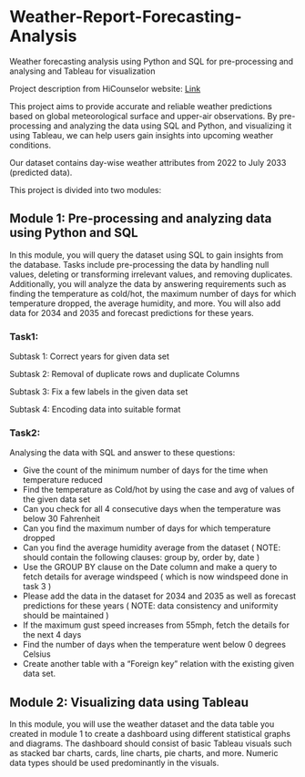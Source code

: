 # Weather-Report-Forecasting-Analysis
Weather forecasting analysis using Python and SQL for pre-processing and analysing and Tableau for visualization

Project description from HiCounselor website: [Link](https://hicounselor.com/hc_projects)

This project aims to provide accurate and reliable weather predictions based on global meteorological surface and upper-air observations. By pre-processing and analyzing the data using SQL and Python, and visualizing it using Tableau, we can help users gain insights into upcoming weather conditions.



Our dataset contains day-wise weather attributes from 2022 to July 2033 (predicted data).

This project is divided into two modules:

## Module 1: Pre-processing and analyzing data using Python and SQL

In this module, you will query the dataset using SQL to gain insights from the database. Tasks include pre-processing the data by handling null values, deleting or transforming irrelevant values, and removing duplicates. Additionally, you will analyze the data by answering requirements such as finding the temperature as cold/hot, the maximum number of days for which temperature dropped, the average humidity, and more. You will also add data for 2034 and 2035 and forecast predictions for these years.

### Task1:

Subtask 1: Correct years for given data set

Subtask 2: Removal of duplicate rows and duplicate Columns

Subtask 3: Fix a few labels in the given data set

Subtask 4: Encoding data into suitable format

### Task2:

Analysing the data with SQL and answer to these questions:

- Give the count of the minimum number of days for the time when temperature reduced
- Find the temperature as Cold/hot by using the case and avg of values of the given data set
- Can you check for all 4 consecutive days when the temperature was below 30 Fahrenheit
- Can you find the maximum number of days for which temperature dropped
- Can you find the average humidity average from the dataset
( NOTE: should contain the following clauses: group by, order by, date )
- Use the GROUP BY clause on the Date column and make a query to fetch details for average windspeed ( which is now windspeed done in task 3 )
- Please add the data in the dataset for 2034 and 2035 as well as forecast predictions for these years
( NOTE: data consistency and uniformity should be maintained )
- If the maximum gust speed increases from 55mph, fetch the details for the next 4 days
- Find the number of days when the temperature went below 0 degrees Celsius
- Create another table with a “Foreign key” relation with the existing given data set.


## Module 2: Visualizing data using Tableau

In this module, you will use the weather dataset and the data table you created in module 1 to create a dashboard using different statistical graphs and diagrams. The dashboard should consist of basic Tableau visuals such as stacked bar charts, cards, line charts, pie charts, and more. Numeric data types should be used predominantly in the visuals.
